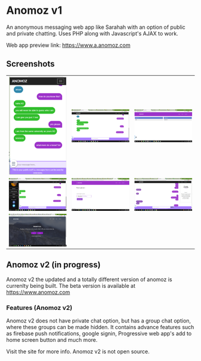 # Anomoz v1
An anonymous messaging web app like Sarahah with an option of public and private chatting. Uses PHP along with Javascript's AJAX to work. 

Web app preview link: https://www.a.anomoz.com

## Screenshots

<table>
  <tbody>
    <tr>
      <!-- Video 1 -->
      <td align="center">
          <img width="290" alt="Simply Notify" src="/screenshots/Screenshot%20(269).png">
          <br>
      </td>
      <!-- Video 2 -->
      <td align="center">
          <img width="290" alt="Simply Notify" src="/screenshots/Screenshot%20(271).png">
          <br>
      </td>
      <!-- Video 3 -->
      <td align="center">
          <img width="290" alt="Simply Notify" src="/screenshots/Screenshot%20(272).png">
          <br>
      </td>
    </tr>
    <tr>
      <!-- Video 4 -->
      <td align="center">
          <img width="290" alt="Simply Notify" src="/screenshots/Screenshot%20(275).png">
          <br>
      </td>
      <!-- Video 5 -->
      <td align="center">
          <img width="290" alt="Simply Notify" src="/screenshots/Screenshot%20(290).png">
          <br>
      </td>
      <td align="center">
          <img width="290" alt="Simply Notify" src="/screenshots/Screenshot%20(292).png">
          <br>
      </td>
      <!-- Video 6 -->
      <tr>
      <td align="center">
          <img width="290" alt="Simply Notify" src="/screenshots/Screenshot%20(486).png">
          <br>
      </td>
    </tr>
  </tbody>
</table>


## Anomoz v2 (in progress)

Anomoz v2 the updated and a totally different version of anomoz is currenlty being built. The beta version is available at https://www.anomoz.com

### Features (Anomoz v2)

Anomoz v2 does not have private chat option, but has a group chat option, where these groups can be made hidden. It contains advance features such as firebase push notifications, google signin, Progressive web app's add to home screen button and much more.

Visit the site for more info. Anomoz v2 is not open source.
